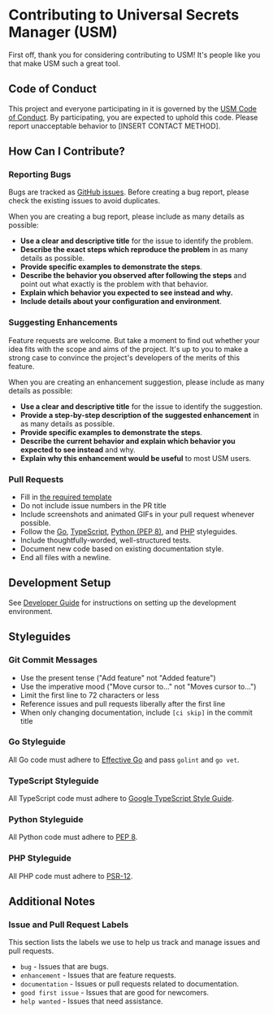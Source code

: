 # Contributing to Universal Secrets Manager (USM)

First off, thank you for considering contributing to USM! It's people like you that make USM such a great tool.

## Code of Conduct

This project and everyone participating in it is governed by the [USM Code of Conduct](CODE_OF_CONDUCT.md). By participating, you are expected to uphold this code. Please report unacceptable behavior to [INSERT CONTACT METHOD].

## How Can I Contribute?

### Reporting Bugs

Bugs are tracked as [GitHub issues](https://github.com/universal-secrets-manager/usm/issues). Before creating a bug report, please check the existing issues to avoid duplicates.

When you are creating a bug report, please include as many details as possible:

*   **Use a clear and descriptive title** for the issue to identify the problem.
*   **Describe the exact steps which reproduce the problem** in as many details as possible.
*   **Provide specific examples to demonstrate the steps**.
*   **Describe the behavior you observed after following the steps** and point out what exactly is the problem with that behavior.
*   **Explain which behavior you expected to see instead and why.**
*   **Include details about your configuration and environment**.

### Suggesting Enhancements

Feature requests are welcome. But take a moment to find out whether your idea fits with the scope and aims of the project. It's up to you to make a strong case to convince the project's developers of the merits of this feature.

When you are creating an enhancement suggestion, please include as many details as possible:

*   **Use a clear and descriptive title** for the issue to identify the suggestion.
*   **Provide a step-by-step description of the suggested enhancement** in as many details as possible.
*   **Provide specific examples to demonstrate the steps**.
*   **Describe the current behavior and explain which behavior you expected to see instead** and why.
*   **Explain why this enhancement would be useful** to most USM users.

### Pull Requests

*   Fill in [the required template](.github/PULL_REQUEST_TEMPLATE.md)
*   Do not include issue numbers in the PR title
*   Include screenshots and animated GIFs in your pull request whenever possible.
*   Follow the [Go](https://golang.org/doc/effective_go.html), [TypeScript](https://google.github.io/styleguide/tsguide.html), [Python (PEP 8)](https://pep8.org/), and [PHP](https://www.php-fig.org/psr/) styleguides.
*   Include thoughtfully-worded, well-structured tests.
*   Document new code based on existing documentation style.
*   End all files with a newline.

## Development Setup

See [Developer Guide](./docs/developer-guide.md) for instructions on setting up the development environment.

## Styleguides

### Git Commit Messages

*   Use the present tense ("Add feature" not "Added feature")
*   Use the imperative mood ("Move cursor to..." not "Moves cursor to...")
*   Limit the first line to 72 characters or less
*   Reference issues and pull requests liberally after the first line
*   When only changing documentation, include `[ci skip]` in the commit title

### Go Styleguide

All Go code must adhere to [Effective Go](https://golang.org/doc/effective_go.html) and pass `golint` and `go vet`.

### TypeScript Styleguide

All TypeScript code must adhere to [Google TypeScript Style Guide](https://google.github.io/styleguide/tsguide.html).

### Python Styleguide

All Python code must adhere to [PEP 8](https://pep8.org/).

### PHP Styleguide

All PHP code must adhere to [PSR-12](https://www.php-fig.org/psr/psr-12/).

## Additional Notes

### Issue and Pull Request Labels

This section lists the labels we use to help us track and manage issues and pull requests.

*   `bug` - Issues that are bugs.
*   `enhancement` - Issues that are feature requests.
*   `documentation` - Issues or pull requests related to documentation.
*   `good first issue` - Issues that are good for newcomers.
*   `help wanted` - Issues that need assistance.